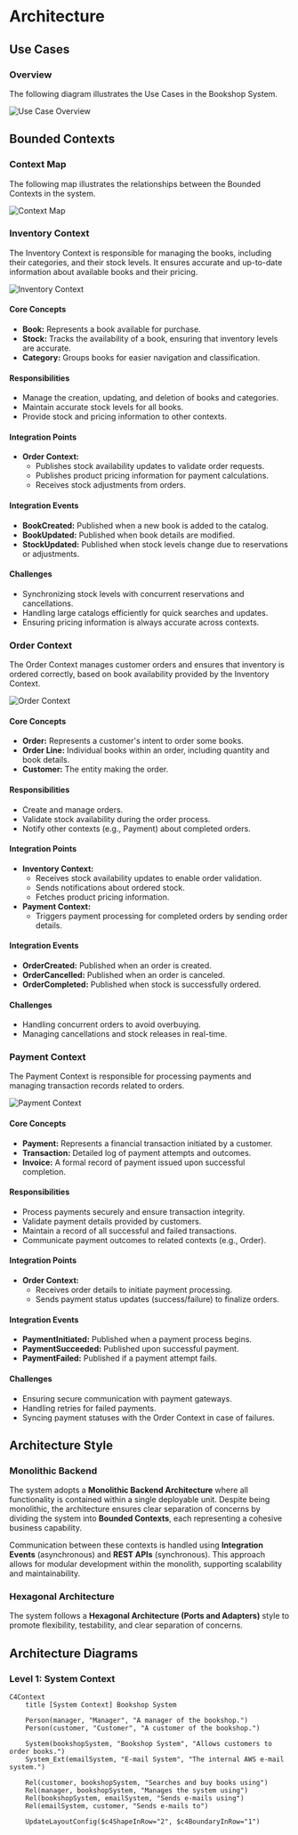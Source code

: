 # Architecture

## Use Cases

### Overview

The following diagram illustrates the Use Cases in the Bookshop System.

![Use Case Overview](use-case-diagrams/rendered/overview.png)

## Bounded Contexts

### Context Map

The following map illustrates the relationships between the Bounded Contexts in the system.

![Context Map](bounded-context-diagrams/rendered/context_map.png)

### Inventory Context

The Inventory Context is responsible for managing the books, including their categories, and their stock levels. It
ensures accurate and up-to-date information about available books and their pricing.

![Inventory Context](bounded-context-diagrams/rendered/inventory_context.png)

#### Core Concepts
- **Book:** Represents a book available for purchase.
- **Stock:** Tracks the availability of a book, ensuring that inventory levels are accurate.
- **Category:** Groups books for easier navigation and classification.

#### Responsibilities
- Manage the creation, updating, and deletion of books and categories.
- Maintain accurate stock levels for all books.
- Provide stock and pricing information to other contexts.

#### Integration Points
- **Order Context:**
    - Publishes stock availability updates to validate order requests.
    - Publishes product pricing information for payment calculations.
    - Receives stock adjustments from orders.

#### Integration Events
- **BookCreated:** Published when a new book is added to the catalog.
- **BookUpdated:** Published when book details are modified.
- **StockUpdated:** Published when stock levels change due to reservations or adjustments.

#### Challenges
- Synchronizing stock levels with concurrent reservations and cancellations.
- Handling large catalogs efficiently for quick searches and updates.
- Ensuring pricing information is always accurate across contexts.

### Order Context

The Order Context manages customer orders and ensures that inventory is ordered correctly, based on book availability
provided by the Inventory Context.

![Order Context](bounded-context-diagrams/rendered/order_context.png)

#### Core Concepts
- **Order:** Represents a customer's intent to order some books.
- **Order Line:** Individual books within an order, including quantity and book details.
- **Customer:** The entity making the order.

#### Responsibilities
- Create and manage orders.
- Validate stock availability during the order process.
- Notify other contexts (e.g., Payment) about completed orders.

#### Integration Points
- **Inventory Context:**
    - Receives stock availability updates to enable order validation.
    - Sends notifications about ordered stock.
    - Fetches product pricing information.
- **Payment Context:**
    - Triggers payment processing for completed orders by sending order details.

#### Integration Events
- **OrderCreated:** Published when an order is created.
- **OrderCancelled:** Published when an order is canceled.
- **OrderCompleted:** Published when stock is successfully ordered.

#### Challenges
- Handling concurrent orders to avoid overbuying.
- Managing cancellations and stock releases in real-time.

### Payment Context

The Payment Context is responsible for processing payments and managing transaction records related to orders.

![Payment Context](bounded-context-diagrams/rendered/payment_context.png)

#### Core Concepts
- **Payment:** Represents a financial transaction initiated by a customer.
- **Transaction:** Detailed log of payment attempts and outcomes.
- **Invoice:** A formal record of payment issued upon successful completion.

#### Responsibilities
- Process payments securely and ensure transaction integrity.
- Validate payment details provided by customers.
- Maintain a record of all successful and failed transactions.
- Communicate payment outcomes to related contexts (e.g., Order).

#### Integration Points
- **Order Context:**
    - Receives order details to initiate payment processing.
    - Sends payment status updates (success/failure) to finalize orders.

#### Integration Events
- **PaymentInitiated:** Published when a payment process begins.
- **PaymentSucceeded:** Published upon successful payment.
- **PaymentFailed:** Published if a payment attempt fails.

#### Challenges
- Ensuring secure communication with payment gateways.
- Handling retries for failed payments.
- Syncing payment statuses with the Order Context in case of failures.

## Architecture Style

### Monolithic Backend

The system adopts a **Monolithic Backend Architecture** where all functionality is contained within a single deployable
unit. Despite being monolithic, the architecture ensures clear separation of concerns by dividing the system into
**Bounded Contexts**, each representing a cohesive business capability.

Communication between these contexts is handled using **Integration Events** (asynchronous) and **REST APIs**
(synchronous). This approach allows for modular development within the monolith, supporting scalability and
maintainability.

### Hexagonal Architecture

The system follows a **Hexagonal Architecture (Ports and Adapters)** style to promote flexibility, testability, and
clear separation of concerns.

## Architecture Diagrams

### Level 1: System Context

```mermaid
C4Context
    title [System Context] Bookshop System
    
    Person(manager, "Manager", "A manager of the bookshop.")
    Person(customer, "Customer", "A customer of the bookshop.")
    
    System(bookshopSystem, "Bookshop System", "Allows customers to order books.")
    System_Ext(emailSystem, "E-mail System", "The internal AWS e-mail system.")

    Rel(customer, bookshopSystem, "Searches and buy books using")
    Rel(manager, bookshopSystem, "Manages the system using")
    Rel(bookshopSystem, emailSystem, "Sends e-mails using")
    Rel(emailSystem, customer, "Sends e-mails to")

    UpdateLayoutConfig($c4ShapeInRow="2", $c4BoundaryInRow="1")
```
